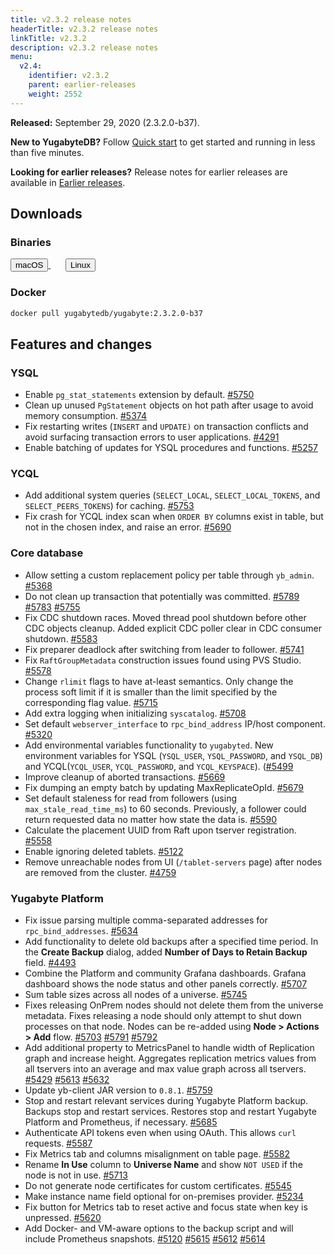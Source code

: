 ```yaml
---
title: v2.3.2 release notes
headerTitle: v2.3.2 release notes
linkTitle: v2.3.2
description: v2.3.2 release notes
menu:
  v2.4:
    identifier: v2.3.2
    parent: earlier-releases
    weight: 2552
---
```


**Released:** September 29, 2020 (2.3.2.0-b37).

**New to YugabyteDB?** Follow [Quick start](../../../quick-start/) to get started and running in less than five minutes.

**Looking for earlier releases?** Release notes for earlier releases are available in [Earlier releases](../../earlier-releases/). 

## Downloads

### Binaries

<a class="download-binary-link" href="https://downloads.yugabyte.com/yugabyte-2.3.2.0-darwin.tar.gz">
  <button>
    <i class="fab fa-apple"></i><span class="download-text">macOS</span>
  </button>
</a>
&nbsp; &nbsp; &nbsp;
<a class="download-binary-link" href="https://downloads.yugabyte.com/yugabyte-2.3.2.0-linux.tar.gz">
  <button>
    <i class="fab fa-linux"></i><span class="download-text">Linux</span>
  </button>
</a>
<br />

### Docker

```sh
docker pull yugabytedb/yugabyte:2.3.2.0-b37
```

## Features and changes

### YSQL

- Enable `pg_stat_statements` extension by default. [#5750](https://github.com/yugabyte/yugabyte-db/issues/5750)
- Clean up unused `PgStatement` objects on hot path after usage to avoid memory consumption. [#5374](https://github.com/yugabyte/yugabyte-db/issues/5374)
- Fix restarting writes (`INSERT` and `UPDATE)` on transaction conflicts and avoid surfacing transaction errors to user applications. [#4291](https://github.com/yugabyte/yugabyte-db/issues/4291)
- Enable batching of updates for YSQL procedures and functions. [#5257](https://github.com/yugabyte/yugabyte-db/issues/5257)

### YCQL

- Add additional system queries (`SELECT_LOCAL`, `SELECT_LOCAL_TOKENS`, and `SELECT_PEERS_TOKENS`) for caching. [#5753](https://github.com/yugabyte/yugabyte-db/issues/5753)
- Fix crash for YCQL index scan when `ORDER BY` columns exist in table, but not in the chosen index, and raise an error. [#5690](https://github.com/yugabyte/yugabyte-db/issues/5690)

### Core database

- Allow setting a custom replacement policy per table through `yb_admin`. [#5368](https://github.com/yugabyte/yugabyte-db/pull/5368)
- Do not clean up transaction that potentially was committed. [#5789](https://github.com/yugabyte/yugabyte-db/issues/5789) [#5783](https://github.com/yugabyte/yugabyte-db/issues/5783) [#5755](https://github.com/yugabyte/yugabyte-db/issues/5755)
- Fix CDC shutdown races. Moved thread pool shutdown before other CDC objects cleanup. Added explicit CDC poller clear in CDC consumer shutdown. [#5583](https://github.com/yugabyte/yugabyte-db/issues/5583)
- Fix preparer deadlock after switching from leader to follower. [#5741](https://github.com/yugabyte/yugabyte-db/issues/5741)
- Fix `RaftGroupMetadata` construction issues found using PVS Studio. [#5578](https://github.com/yugabyte/yugabyte-db/issues/5578)
- Change `rlimit` flags to have at-least semantics. Only change the process soft limit if it is smaller than the limit specified by the corresponding flag value. [#5715](https://github.com/yugabyte/yugabyte-db/issues/5715)
- Add extra logging when initializing `syscatalog`. [#5708](https://github.com/yugabyte/yugabyte-db/issues/5708)
- Set default `webserver_interface` to `rpc_bind_address` IP/host component. [#5320](https://github.com/yugabyte/yugabyte-db/issues/5320)
- Add environmental variables functionality to `yugabyted`. New environment variables for YSQL (`YSQL_USER`, `YSQL_PASSWORD`, and `YSQL_DB`) and YCQL(`YCQL_USER`, `YCQL_PASSWORD`, and `YCQL_KEYSPACE`). ([#5499](https://github.com/yugabyte/yugabyte-db/issues/5499)
- Improve cleanup of aborted transactions. [#5669](https://github.com/yugabyte/yugabyte-db/issues/5669)
- Fix dumping an empty batch by updating MaxReplicateOpId. [#5679](https://github.com/yugabyte/yugabyte-db/issues/5679)
- Set default staleness for read from followers (using `max_stale_read_time_ms`) to 60 seconds. Previously, a follower could return requested data no matter how state the data is. [#5590](https://github.com/yugabyte/yugabyte-db/issues/5590)
- Calculate the placement UUID from Raft upon tserver registration. [#5558](https://github.com/yugabyte/yugabyte-db/issues/5558)
- Enable ignoring deleted tablets. [#5122](https://github.com/yugabyte/yugabyte-db/issues/5122)
- Remove unreachable nodes from UI (`/tablet-servers` page) after nodes are removed from the cluster. [#4759](https://github.com/yugabyte/yugabyte-db/issues/4759)

### Yugabyte Platform

- Fix issue parsing multiple comma-separated addresses for `rpc_bind_addresses`. [#5634](https://github.com/yugabyte/yugabyte-db/issues/5634)
- Add functionality to delete old backups after a specified time period. In the **Create Backup** dialog, added **Number of Days to Retain Backup** field. [#4493](https://github.com/yugabyte/yugabyte-db/issues/4493)
- Combine the Platform and community Grafana dashboards. Grafana dashboard shows the node status and other panels correctly. [#5707](https://github.com/yugabyte/yugabyte-db/issues/5707)
- Sum table sizes across all nodes of a universe. [#5745](https://github.com/yugabyte/yugabyte-db/issues/5745)
- Fixes releasing OnPrem nodes should not delete them from the universe metadata. Fixes releasing a node should only attempt to shut down processes on that node. Nodes can be re-added using **Node > Actions > Add** flow. [#5703](https://github.com/yugabyte/yugabyte-db/issues/5703) [#5791](https://github.com/yugabyte/yugabyte-db/issues/5791) [#5792](https://github.com/yugabyte/yugabyte-db/issues/5792)
- Add additional property to MetricsPanel to handle width of Replication graph and increase height. Aggregates replication metrics values from all tservers into an average and max value graph across all tservers. [#5429](https://github.com/yugabyte/yugabyte-db/issues/5429) [#5613](https://github.com/yugabyte/yugabyte-db/issues/5613) [#5632](https://github.com/yugabyte/yugabyte-db/issues/5632)
- Update yb-client JAR version to `0.8.1`. [#5759](https://github.com/yugabyte/yugabyte-db/issues/5759)
- Stop and restart relevant services during Yugabyte Platform backup. Backups stop and restart services. Restores stop and restart Yugabyte Platform and Prometheus, if necessary. [#5685](https://github.com/yugabyte/yugabyte-db/issues/5685)
- Authenticate API tokens even when using OAuth. This allows `curl` requests. [#5587](https://github.com/yugabyte/yugabyte-db/issues/5587)
- Fix Metrics tab and columns misalignment on table page. [#5582](https://github.com/yugabyte/yugabyte-db/issues/5582)
- Rename **In Use** column to **Universe Name** and show `NOT USED` if the node is not in use. [#5713](https://github.com/yugabyte/yugabyte-db/issues/5713)
- Do not generate node certificates for custom certificates. [#5545](https://github.com/yugabyte/yugabyte-db/issues/5545)
- Make instance name field optional for on-premises provider. [#5234](https://github.com/yugabyte/yugabyte-db/issues/5234)
- Fix button for Metrics tab to reset active and focus state when key is unpressed. [#5620](https://github.com/yugabyte/yugabyte-db/issues/5620)
- Add Docker- and VM-aware options to the backup script and will include Prometheus snapshots. [#5120](https://github.com/yugabyte/yugabyte-db/issues/5120) [#5615](https://github.com/yugabyte/yugabyte-db/issues/5615) [#5612](https://github.com/yugabyte/yugabyte-db/issues/5612) [#5614](https://github.com/yugabyte/yugabyte-db/issues/5614)
